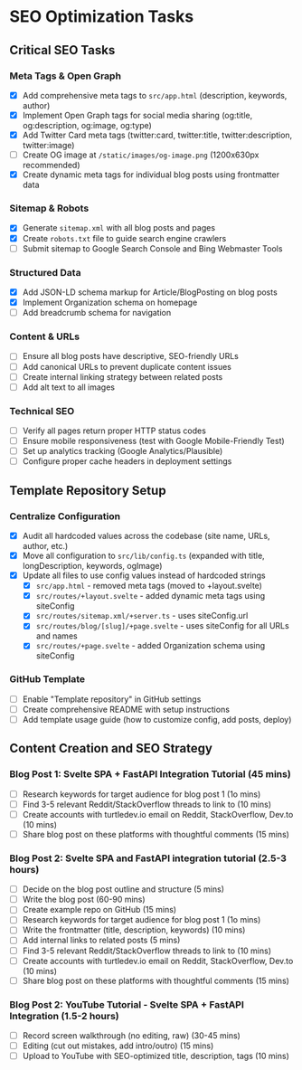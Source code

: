 # SEO Optimization Tasks

## Critical SEO Tasks

### Meta Tags & Open Graph
- [x] Add comprehensive meta tags to `src/app.html` (description, keywords, author)
- [x] Implement Open Graph tags for social media sharing (og:title, og:description, og:image, og:type)
- [x] Add Twitter Card meta tags (twitter:card, twitter:title, twitter:description, twitter:image)
- [ ] Create OG image at `/static/images/og-image.png` (1200x630px recommended)
- [x] Create dynamic meta tags for individual blog posts using frontmatter data

### Sitemap & Robots
- [x] Generate `sitemap.xml` with all blog posts and pages
- [x] Create `robots.txt` file to guide search engine crawlers
- [ ] Submit sitemap to Google Search Console and Bing Webmaster Tools

### Structured Data
- [x] Add JSON-LD schema markup for Article/BlogPosting on blog posts
- [x] Implement Organization schema on homepage
- [ ] Add breadcrumb schema for navigation

### Content & URLs
- [ ] Ensure all blog posts have descriptive, SEO-friendly URLs
- [ ] Add canonical URLs to prevent duplicate content issues
- [ ] Create internal linking strategy between related posts
- [ ] Add alt text to all images

### Technical SEO
- [ ] Verify all pages return proper HTTP status codes
- [ ] Ensure mobile responsiveness (test with Google Mobile-Friendly Test)
- [ ] Set up analytics tracking (Google Analytics/Plausible)
- [ ] Configure proper cache headers in deployment settings

## Template Repository Setup

### Centralize Configuration
- [x] Audit all hardcoded values across the codebase (site name, URLs, author, etc.)
- [x] Move all configuration to `src/lib/config.ts` (expanded with title, longDescription, keywords, ogImage)
- [x] Update all files to use config values instead of hardcoded strings
  - [x] `src/app.html` - removed meta tags (moved to +layout.svelte)
  - [x] `src/routes/+layout.svelte` - added dynamic meta tags using siteConfig
  - [x] `src/routes/sitemap.xml/+server.ts` - uses siteConfig.url
  - [x] `src/routes/blog/[slug]/+page.svelte` - uses siteConfig for all URLs and names
  - [x] `src/routes/+page.svelte` - added Organization schema using siteConfig

### GitHub Template
- [ ] Enable "Template repository" in GitHub settings
- [ ] Create comprehensive README with setup instructions
- [ ] Add template usage guide (how to customize config, add posts, deploy)

## Content Creation and SEO Strategy

### Blog Post 1: Svelte SPA + FastAPI Integration Tutorial (45 mins)

- [ ] Research keywords for target audience for blog post 1 (1o mins)
- [ ] Find 3-5 relevant Reddit/StackOverflow threads to link to (10 mins)
- [ ] Create accounts with turtledev.io email on Reddit, StackOverflow, Dev.to (10 mins)
- [ ] Share blog post on these platforms with thoughtful comments (15 mins)

### Blog Post 2: Svelte SPA and FastAPI integration tutorial (2.5-3 hours)

- [ ] Decide on the blog post outline and structure (5 mins)
- [ ] Write the blog post (60-90 mins)
- [ ] Create example repo on GitHub (15 mins)
- [ ] Research keywords for target audience for blog post 1 (1o mins)
- [ ] Write the frontmatter (title, description, keywords) (10 mins)
- [ ] Add internal links to related posts (5 mins)
- [ ] Find 3-5 relevant Reddit/StackOverflow threads to link to (10 mins)
- [ ] Create accounts with turtledev.io email on Reddit, StackOverflow, Dev.to (10 mins)
- [ ] Share blog post on these platforms with thoughtful comments (15 mins)

### Blog Post 2: YouTube Tutorial - Svelte SPA + FastAPI Integration (1.5-2 hours)
- [ ] Record screen walkthrough (no editing, raw) (30-45 mins)
- [ ] Editing (cut out mistakes, add intro/outro) (15 mins)
- [ ] Upload to YouTube with SEO-optimized title, description, tags (10 mins)
